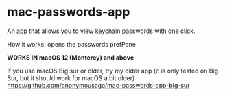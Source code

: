 # mac-passwords-app
An app that allows you to view keychain passwords with one click.

How it works: opens the passwords prefPane

**WORKS IN macOS 12 (Monterey) and above**

If you use macOS Big sur or older, try my older app (it is only tested on Big Sur, but it should work for macOS a bit older)
https://github.com/anonymousaga/mac-passwords-app-big-sur
